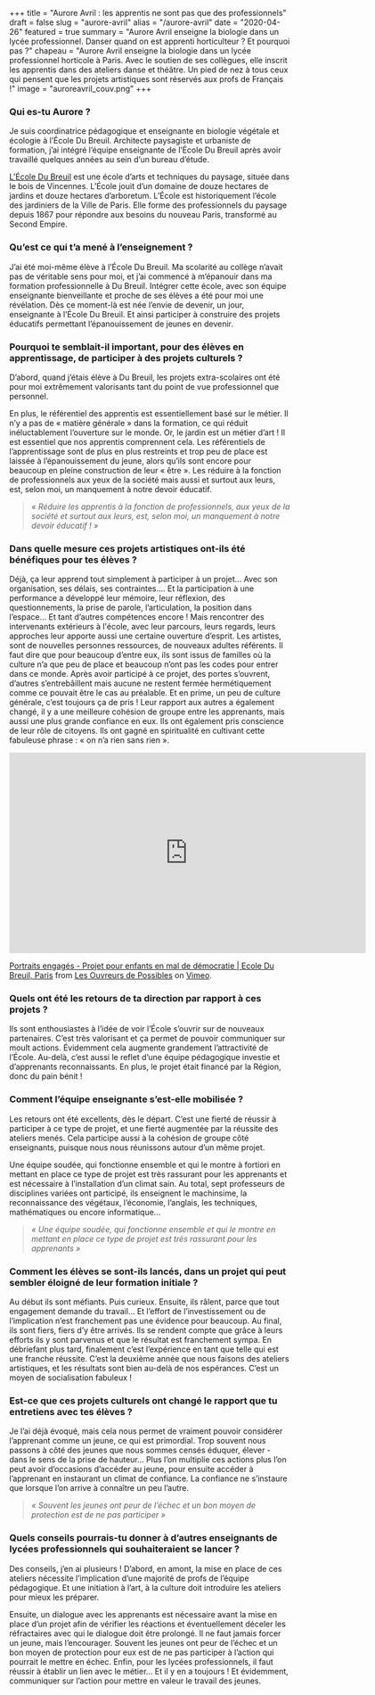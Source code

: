 +++
title = "Aurore Avril : les apprentis ne sont pas que des professionnels"
draft = false
slug = "aurore-avril"
alias = "/aurore-avril"
date = "2020-04-26"
featured = true
summary = "Aurore Avril enseigne la biologie dans un lycée professionnel. Danser quand on est apprenti horticulteur ? Et pourquoi pas ?"
chapeau = "Aurore Avril enseigne la biologie dans un lycée professionnel horticole à Paris. Avec le soutien de ses collègues, elle inscrit les apprentis dans des ateliers danse et théâtre. Un pied de nez à tous ceux qui pensent que les projets artistiques sont réservés aux profs de Français !"
image = "auroreavril_couv.png"
+++


### Qui es-tu Aurore ? 

Je suis coordinatrice pédagogique et enseignante en biologie végétale et écologie à l’École Du Breuil. Architecte paysagiste et urbaniste de formation, j’ai intégré l’équipe enseignante de l’École Du Breuil après avoir travaillé quelques années au sein d’un bureau d’étude. 

[L’École Du Breuil](http://www.ecoledubreuil.fr/) est une école d’arts et techniques du paysage, située dans le bois de Vincennes. L’École jouit d’un domaine de douze hectares de jardins et douze hectares d’arboretum. L’École est historiquement l’école des jardiniers de la Ville de Paris. Elle forme des professionnels du paysage depuis 1867 pour répondre aux besoins du nouveau Paris, transformé au Second Empire. 


### Qu’est ce qui t’a mené à l’enseignement ? 

J’ai été moi-même élève à l’École Du Breuil. Ma scolarité au collège n’avait pas de véritable sens pour moi, et j’ai commencé à m’épanouir dans ma formation professionnelle à Du Breuil. Intégrer cette école, avec son équipe enseignante bienveillante et proche de ses élèves a été pour moi une révélation. Dès ce moment-là est née l’envie de devenir, un jour, enseignante à l’École Du Breuil. Et ainsi participer à construire des projets éducatifs permettant l’épanouissement de jeunes en devenir. 


### Pourquoi te semblait-il important, pour des élèves en apprentissage, de participer à des projets culturels ? 

D’abord, quand j’étais élève à Du Breuil, les projets extra-scolaires ont été pour moi extrêmement valorisants tant du point de vue professionnel que personnel. 

En plus, le référentiel des apprentis est essentiellement basé sur le métier. Il n’y a pas de « matière générale » dans la formation, ce qui réduit inéluctablement l’ouverture sur le monde. Or, le jardin est un métier d’art ! Il est essentiel que nos apprentis comprennent cela. Les référentiels de l’apprentissage sont de plus en plus restreints et trop peu de place est laissée à l’épanouissement du jeune, alors qu’ils sont encore pour beaucoup en pleine construction de leur « être ». Les réduire à la fonction de professionnels aux yeux de la société mais aussi et surtout aux leurs, est, selon moi, un manquement à notre devoir éducatif. 

> _« Réduire les apprentis à la fonction de professionnels, aux yeux de la société et surtout aux leurs, est, selon moi, un manquement à notre devoir éducatif ! »_

### Dans quelle mesure ces projets artistiques ont-ils été bénéfiques pour tes élèves ? 

Déjà, ça leur apprend tout simplement à participer à un projet… Avec son organisation, ses délais, ses contraintes…. Et la participation à une performance a développé leur mémoire, leur réflexion, des questionnements, la prise de parole, l’articulation, la position dans l’espace… Et tant d’autres compétences encore ! 
Mais rencontrer des intervenants extérieurs à l'école, avec leur parcours, leurs regards, leurs approches leur apporte aussi une certaine ouverture d’esprit. Les artistes, sont de nouvelles personnes ressources, de nouveaux adultes référents. Il faut dire que pour beaucoup d’entre eux, ils sont issus de familles où la culture n’a que peu de place et beaucoup n’ont pas les codes pour entrer dans ce monde. Après avoir participé à ce projet, des portes s’ouvrent, d’autres s’entrebâillent mais aucune ne restent fermée hermétiquement comme ce pouvait être le cas au préalable. Et en prime, un peu de culture générale, c’est toujours ça de pris !
Leur rapport aux autres a également changé, il y a une meilleure cohésion de groupe entre les apprenants, mais aussi une plus grande confiance en eux. Ils ont également pris conscience de leur rôle de citoyens. Ils ont gagné en spiritualité en cultivant cette fabuleuse phrase : « on n’a rien sans rien ».

<iframe src="https://player.vimeo.com/video/341100807" width="640" height="360" frameborder="0" allow="autoplay; fullscreen" allowfullscreen></iframe>
<p><a href="https://vimeo.com/341100807">Portraits engag&eacute;s - Projet pour enfants en mal de d&eacute;mocratie | Ecole Du Breuil, Paris</a> from <a href="https://vimeo.com/user29391177">Les Ouvreurs de Possibles</a> on <a href="https://vimeo.com">Vimeo</a>.</p>


### Quels ont été les retours de ta direction par rapport à ces projets ?

Ils sont enthousiastes à l’idée de voir l’École s’ouvrir sur de nouveaux partenaires. C’est très valorisant et ça permet de pouvoir communiquer sur moult actions. Évidemment cela augmente grandement l’attractivité de l’École. Au-delà, c’est aussi le reflet d’une équipe pédagogique investie et d’apprenants reconnaissants. En plus, le projet était financé par la Région, donc du pain bénit !


### Comment l’équipe enseignante s’est-elle mobilisée ? 

Les retours ont été excellents, dès le départ. C’est une fierté de réussir à participer à ce type de projet, et une fierté augmentée par la réussite des ateliers menés. Cela participe aussi à la cohésion de groupe côté enseignants, puisque nous nous réunissons autour d’un même projet.

Une équipe soudée, qui fonctionne ensemble et qui le montre à fortiori en mettant en place ce type de projet est très rassurant pour les apprenants et est nécessaire à l’installation d’un climat sain. 
Au total, sept professeurs de disciplines variées ont participé, ils enseignent le machinsime, la reconnaissance des végétaux, l’économie, l’anglais, les techniques, mathématiques ou encore informatique… 

> _« Une équipe soudée, qui fonctionne ensemble et qui le montre en mettant en place ce type de projet est très rassurant pour les apprenants »_


### Comment les élèves se sont-ils lancés, dans un projet qui peut sembler éloigné de leur formation initiale ? 

Au début ils sont méfiants. Puis curieux. Ensuite, ils râlent, parce que tout engagement demande du travail… Et l’effort de l’investissement ou de l’implication n’est franchement pas une évidence pour beaucoup. Au final, ils sont fiers, fiers d’y être arrivés. Ils se rendent compte que grâce à leurs efforts ils y sont parvenus et que le résultat est franchement sympa.  En débriefant plus tard, finalement c’est l’expérience en tant que telle qui est une franche réussite. 
C’est la deuxième année que nous faisons des ateliers artistiques, et les résultats sont bien au-delà de nos espérances. C’est un moyen de socialisation fabuleux !


### Est-ce que ces projets culturels ont changé le rapport que tu entretiens avec tes élèves ? 

Je l’ai déjà évoqué, mais cela nous permet de vraiment pouvoir considérer l’apprenant comme un jeune, ce qui est primordial. Trop souvent nous passons à côté des jeunes que nous sommes censés éduquer, élever - dans le sens de la prise de hauteur… Plus l’on multiplie ces actions plus l’on peut avoir d’occasions d’accéder au jeune, pour ensuite accéder à l’apprenant en instaurant un climat de confiance. La confiance ne s’instaure que lorsque l’on arrive à connaître un peu l’autre. 


> _« Souvent les jeunes ont peur de l’échec et un bon moyen de protection est de ne pas participer »_


### Quels conseils pourrais-tu donner à d’autres enseignants de lycées professionnels qui souhaiteraient se lancer ? 

Des conseils, j’en ai plusieurs ! D’abord, en amont, la mise en place de ces ateliers nécessite l’implication d’une majorité de profs de l’équipe pédagogique. Et une initiation à l’art, à la culture doit introduire les ateliers pour mieux les préparer. 

Ensuite, un dialogue avec les apprenants est nécessaire avant la mise en place d’un projet afin de vérifier les réactions et éventuellement déceler les réfractaires avec qui le dialogue doit être prolongé. Il ne faut jamais forcer un jeune, mais l’encourager. Souvent les jeunes ont peur de l’échec et un bon moyen de protection pour eux est de ne pas participer à l’action qui pourrait le mettre en échec. 
Enfin, pour les lycées professionnels, il faut réussir à établir un lien avec le métier… Et il y en a toujours ! Et évidemment, communiquer sur l’action pour mettre en valeur le travail des jeunes. 

